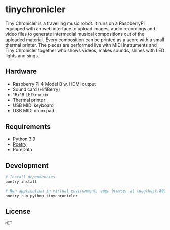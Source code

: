 # tinychronicler

Tiny Chronicler is a travelling music robot. It runs on a RaspberryPi equipped with an web interface to upload images, audio recordings and video files to generate intermedial musical compositions out of the uploaded material. Every composition can be printed as a score with a small thermal printer. The pieces are performed live with MIDI instruments and Tiny Chronicler together who shows videos, makes sounds, shines with LED lights and sings.

## Hardware

- Raspberry Pi 4 Model B w. HDMI output
- Sound card (HifiBerry)
- 16x16 LED matrix
- Thermal printer
- USB MIDI keyboard
- USB MIDI drum pad

## Requirements

- Python 3.9
- [Poetry](https://python-poetry.org)
- PureData

## Development

```bash
# Install dependencies
poetry install

# Run application in virtual environment, open browser at localhost:8000
poetry run python tinychronicler
```

## License

`MIT`
